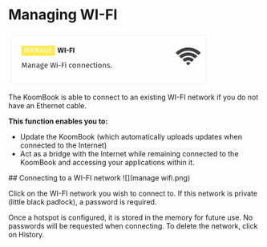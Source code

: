 # Managing WI-FI
![](wifi2.png)  

The KoomBook is able to connect to an existing WI-FI network if you do not have an Ethernet cable.

**This function enables you to:**

- Update the KoomBook (which automatically uploads updates when connected to the Internet)
- Act as a bridge with the Internet while remaining connected to the KoomBook and accessing your applications within it.

## Connecting to a WI-FI network
![](manage wifi.png)  

Click on the WI-FI network you wish to connect to. If this network is private (little black padlock), a password is required.

Once a hotspot is configured, it is stored in the memory for future use. No passwords will be requested when connecting. To delete the network, click on History.
